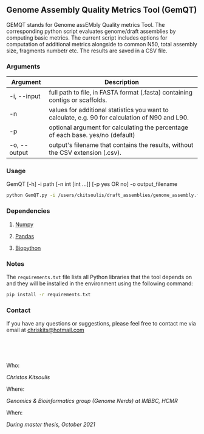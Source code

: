 ## Genome Assembly Quality Metrics Tool (GemQT)

GEMQT stands for Genome assEMbly Quality metrics Tool. The corresponding python script evaluates genome/draft assemblies by computing basic metrics. The current script includes options for computation of additional metrics alongside to common N50, total assembly size, fragments numbetr etc. The results are saved in a CSV file.


### Arguments

| Argument | Description |
| --- | --- |
| -i, --input | full path to file, in FASTA format (.fasta) containing contigs or scaffolds. |
| -n | values for additional statistics you want to calculate, e.g. 90 for calculation of N90 and L90. |
| -p | optional argument for calculating the percentage of each base. yes/no (default) |
| -o, --output | output's filename that contains the results, without the CSV extension (.csv). |


### Usage

GemQT [-h] -i path [-n int [int ...]] [-p yes OR no] -o output_filename

```bash
python GemQT.py -i /users/ckitsoulis/draft_assemblies/genome_assembly.fasta -n 85 90 95 -p yes -o results
```

### Dependencies 

1. [Numpy](https://numpy.org)

2. [Pandas](https://pandas.pydata.org/)

3. [Biopython](https://biopython.org/)

### Notes

The `requirements.txt` file lists all Python libraries that the tool depends on and they will be installed in the environment using the following command:

```bash
pip install -r requirements.txt
```

### Contact

If you have any questions or suggestions, please feel free to contact me via email at chriskits@hotmail.com

&nbsp;

&nbsp;



Who:

*Christos Kitsoulis*

Where:

*Genomics & Bioinformatics group (Genome Nerds) at IMBBC, HCMR*

When:

*During master thesis, October 2021*
